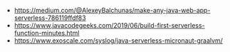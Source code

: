 - https://medium.com/@AlexeyBalchunas/make-any-java-web-app-serverless-786119ffdf83
- https://www.javacodegeeks.com/2019/06/build-first-serverless-function-minutes.html
- https://www.exoscale.com/syslog/java-serverless-micronaut-graalvm/
